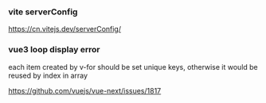 ### vite serverConfig
https://cn.vitejs.dev/serverConfig/


### vue3 loop display error
each item created by v-for should be set unique keys, otherwise it would be reused by index in array

https://github.com/vuejs/vue-next/issues/1817



